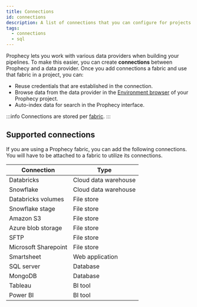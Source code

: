 ```yaml
---
title: Connections
id: connections
description: A list of connections that you can configure for projects
tags:
  - connections
  - sql
---
```


Prophecy lets you work with various data providers when building your pipelines. To make this easier, you can create **connections** between Prophecy and a data provider. Once you add connections a fabric and use that fabric in a project, you can:

- Reuse credentials that are established in the connection.
- Browse data from the data provider in the [Environment browser](docs/getting-started/concepts/project.md#project-editor) of your Prophecy project.
- Auto-index data for search in the Prophecy interface.

:::info
Connections are stored per [fabric](docs/getting-started/concepts/fabrics.md).
:::

## Supported connections

If you are using a Prophecy fabric, you can add the following connections. You will have to be attached to a fabric to utilize its connections.

| Connection           | Type                 |
| -------------------- | -------------------- |
| Databricks           | Cloud data warehouse |
| Snowflake            | Cloud data warehouse |
| Databricks volumes   | File store           |
| Snowflake stage      | File store           |
| Amazon S3            | File store           |
| Azure blob storage   | File store           |
| SFTP                 | File store           |
| Microsoft Sharepoint | File store           |
| Smartsheet           | Web application      |
| SQL server           | Database             |
| MongoDB              | Database             |
| Tableau              | BI tool              |
| Power BI             | BI tool              |
